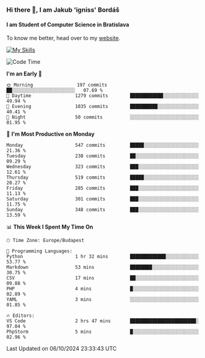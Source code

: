 ### Hi there 👋, I am Jakub 'igniss' Bordáš

#### I am Student of Computer Science in Bratislava
To know me better, head over to my [website](https://bordas.sk).

[![My Skills](https://skillicons.dev/icons?i=js,html,css,figma,svelte,java,kotlin,python,postgresql,typescript,nest,nodejs)](https://bordas.sk)


<!--START_SECTION:waka-->
![Code Time](http://img.shields.io/badge/Code%20Time-1%2C534%20hrs%2052%20mins-blue)

**I'm an Early 🐤** 

```text
🌞 Morning                197 commits         ██░░░░░░░░░░░░░░░░░░░░░░░   07.69 % 
🌆 Daytime                1279 commits        ████████████░░░░░░░░░░░░░   49.94 % 
🌃 Evening                1035 commits        ██████████░░░░░░░░░░░░░░░   40.41 % 
🌙 Night                  50 commits          ░░░░░░░░░░░░░░░░░░░░░░░░░   01.95 % 
```
📅 **I'm Most Productive on Monday** 

```text
Monday                   547 commits         █████░░░░░░░░░░░░░░░░░░░░   21.36 % 
Tuesday                  238 commits         ██░░░░░░░░░░░░░░░░░░░░░░░   09.29 % 
Wednesday                323 commits         ███░░░░░░░░░░░░░░░░░░░░░░   12.61 % 
Thursday                 519 commits         █████░░░░░░░░░░░░░░░░░░░░   20.27 % 
Friday                   285 commits         ███░░░░░░░░░░░░░░░░░░░░░░   11.13 % 
Saturday                 301 commits         ███░░░░░░░░░░░░░░░░░░░░░░   11.75 % 
Sunday                   348 commits         ███░░░░░░░░░░░░░░░░░░░░░░   13.59 % 
```


📊 **This Week I Spent My Time On** 

```text
🕑︎ Time Zone: Europe/Budapest

💬 Programming Languages: 
Python                   1 hr 32 mins        █████████████░░░░░░░░░░░░   53.77 % 
Markdown                 53 mins             ████████░░░░░░░░░░░░░░░░░   30.75 % 
CSV                      17 mins             ██░░░░░░░░░░░░░░░░░░░░░░░   09.88 % 
PHP                      4 mins              █░░░░░░░░░░░░░░░░░░░░░░░░   02.89 % 
YAML                     3 mins              ░░░░░░░░░░░░░░░░░░░░░░░░░   01.85 % 

🔥 Editors: 
VS Code                  2 hrs 47 mins       ████████████████████████░   97.04 % 
PhpStorm                 5 mins              █░░░░░░░░░░░░░░░░░░░░░░░░   02.96 % 
```


 Last Updated on 06/10/2024 23:33:43 UTC
<!--END_SECTION:waka-->
